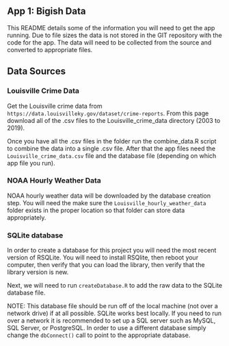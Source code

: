 ## App 1: Bigish Data

This README details some of the information you will need to get the app running. Due to file sizes the data is not stored in the GIT repository with the code for the app. The data will need to be collected from the source and converted to appropriate files.

## Data Sources

### Louisville Crime Data

Get the Louisville crime data from `https://data.louisvilleky.gov/dataset/crime-reports`. From this page download all of the .csv files to the Louisville_crime_data directory (2003 to 2019). 

Once you have all the .csv files in the folder run the combine_data.R script to combine the data into a single .csv file. After that the app files need the `Louisville_crime_data.csv` file and the database file (depending on which app file you run).

### NOAA Hourly Weather Data

NOAA hourly weather data will be downloaded by the database creation step. You will need the make sure the `Louisville_hourly_weather_data` folder exists in the proper location so that folder can store data appropriately. 

### SQLite database

In order to create a database for this project you will need the most recent version of RSQLite. You will need to install RSQlite, then reboot your computer, then verify that you can load the library, then verify that the library version is new.

Next, we will need to run `createDatabase.R` to add the raw data to the SQLite database file. 

NOTE: This database file should be run off of the local machine (not over a network drive) if at all possible. SQLite works best locally. If you need to run over a network it is recommended to set up a SQL server such as MySQL, SQL Server, or PostgreSQL. In order to use a different database simply change the `dbConnect()` call to point to the appropriate database.

